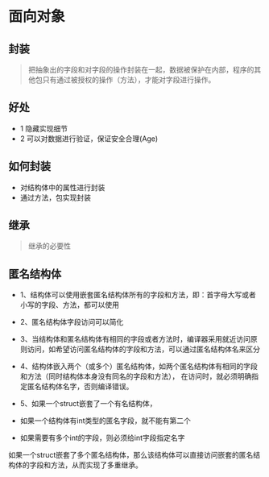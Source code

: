 # 面向对象

## 封装
>把抽象出的字段和对字段的操作封装在一起，数据被保护在内部，程序的其他包只有通过被授权的操作（方法），才能对字段进行操作。

## 好处
- 1 隐藏实现细节
- 2 可以对数据进行验证，保证安全合理(Age)

## 如何封装
- 对结构体中的属性进行封装
- 通过方法，包实现封装

## 继承
> 继承的必要性

## 匿名结构体
- 1、结构体可以使用嵌套匿名结构体所有的字段和方法，即：首字母大写或者小写的字段、方法，都可以使用
- 2、匿名结构体字段访问可以简化
- 3、当结构体和匿名结构体有相同的字段或者方法时，编译器采用就近访问原则访问，如希望访问匿名结构体的字段和方法，可以通过匿名结构体名来区分
- 4、结构体嵌入两个（或多个）匿名结构体，如两个匿名结构体有相同的字段和方法（同时结构体本身没有同名的字段和方法），
在访问时，就必须明确指定匿名结构体名字，否则编译错误。
- 5、如果一个struct嵌套了一个有名结构体，


- 如果一个结构体有int类型的匿名字段，就不能有第二个
- 如果需要有多个int的字段，则必须给int字段指定名字

如果一个struct嵌套了多个匿名结构体，那么该结构体可以直接访问嵌套的匿名结构体的字段和方法，从而实现了多重继承。